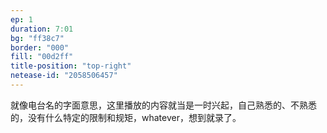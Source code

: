 ```yaml
---
ep: 1
duration: 7:01
bg: "ff38c7"
border: "000"
fill: "00d2ff"
title-position: "top-right"
netease-id: "2058506457"
---
```

就像电台名的字面意思，这里播放的内容就当是一时兴起，自己熟悉的、不熟悉的，没有什么特定的限制和规矩，whatever，想到就录了。
